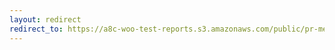 ```yaml
---
layout: redirect
redirect_to: https://a8c-woo-test-reports.s3.amazonaws.com/public/pr-merge/45838/api/index.html
---
```


